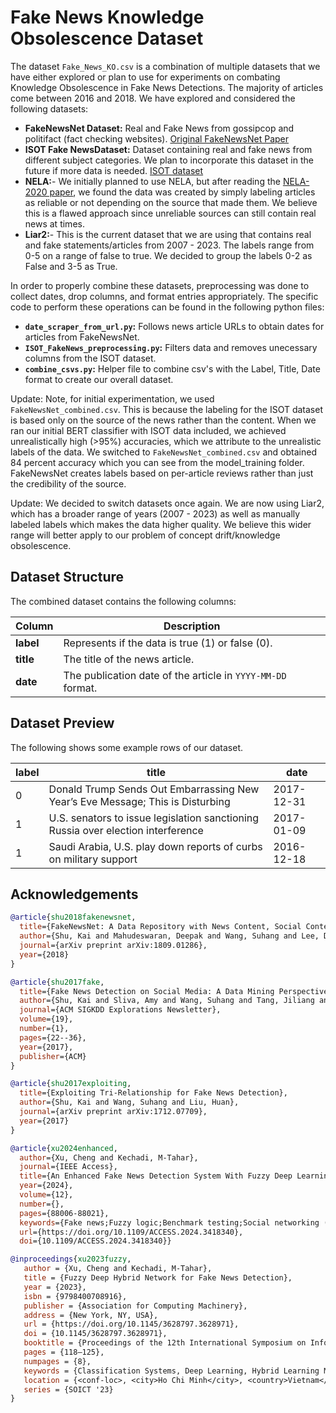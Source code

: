 # Fake News Knowledge Obsolescence Dataset

The dataset `Fake_News_KO.csv` is a combination of multiple datasets that we have either explored or plan to use for experiments on combating Knowledge Obsolescence in Fake News Detections. The majority of articles come between 2016 and 2018. We have explored and considered the following datasets:

- **FakeNewsNet Dataset:** Real and Fake News from gossipcop and politifact (fact checking websites). [Original FakeNewsNet Paper](https://arxiv.org/abs/1809.01286)
- **ISOT Fake NewsDataset:** Dataset containing real and fake news from different subject categories. We plan to incorporate this dataset in the future if more data is needed. [ISOT dataset](https://www.kaggle.com/datasets/emineyetm/fake-news-detection-datasets)
- **NELA:**- We initially planned to use NELA, but after reading the [NELA-2020 paper](https://arxiv.org/pdf/2102.04567), we found the data was created by simply labeling articles as reliable or not depending on the source that made them. We believe this is a flawed approach since unreliable sources can still contain real news at times.
- **Liar2:**- This is the current dataset that we are using that contains real and fake statements/articles from 2007 - 2023. The labels range from 0-5 on a range of false to true. We decided to group the labels 0-2 as False and 3-5 as True.

In order to properly combine these datasets, preprocessing was done to collect dates, drop columns, and format entries appropriately. The specific code to perform these operations can be found in the following python files:

- **`date_scraper_from_url.py`:** Follows news article URLs to obtain dates for articles from FakeNewsNet.
- **`ISOT_FakeNews_preprocessing.py`:** Filters data and removes unecessary columns from the ISOT dataset.
- **`combine_csvs.py`:** Helper file to combine csv's with the Label, Title, Date format to create our overall dataset.


Update:
Note, for initial experimentation, we used `FakeNewsNet_combined.csv`. This is because the labeling for the ISOT dataset is based only on the source of the news rather than the content. When we ran our initial BERT classifier with ISOT data included, we achieved unrealistically high (>95%) accuracies, which we attribute to the unrealistic labels of the data. We switched to `FakeNewsNet_combined.csv` and obtained 84 percent accuracy which you can see from the model_training folder. FakeNewsNet creates labels based on per-article reviews rather than just the credibility of the source.

Update:
We decided to switch datasets once again. We are now using Liar2, which has a broader range of years (2007 - 2023) as well as manually labeled labels which makes the data higher quality. We believe this wider range will better apply to our problem of concept drift/knowledge obsolescence.
  
## Dataset Structure

The combined dataset contains the following columns:

| Column | Description |
| ------ | ----------- |
| **label** | Represents if the data is true (1) or false (0). |
| **title** | The title of the news article. |
| **date**  | The publication date of the article in `YYYY-MM-DD` format. |
  
## Dataset Preview
The following shows some example rows of our dataset.

| label | title                                  | date       |
|-------|----------------------------------------|------------|
| 0     | Donald Trump Sends Out Embarrassing New Year’s Eve Message; This is Disturbing | 2017-12-31 |
| 1     | U.S. senators to issue legislation sanctioning Russia over election interference | 2017-01-09 |
| 1     | Saudi Arabia, U.S. play down reports of curbs on military support  | 2016-12-18 |

## Acknowledgements

```bibtex
@article{shu2018fakenewsnet,
  title={FakeNewsNet: A Data Repository with News Content, Social Context and Dynamic Information for Studying Fake News on Social Media},
  author={Shu, Kai and Mahudeswaran, Deepak and Wang, Suhang and Lee, Dongwon and Liu, Huan},
  journal={arXiv preprint arXiv:1809.01286},
  year={2018}
}

@article{shu2017fake,
  title={Fake News Detection on Social Media: A Data Mining Perspective},
  author={Shu, Kai and Sliva, Amy and Wang, Suhang and Tang, Jiliang and Liu, Huan},
  journal={ACM SIGKDD Explorations Newsletter},
  volume={19},
  number={1},
  pages={22--36},
  year={2017},
  publisher={ACM}
}

@article{shu2017exploiting,
  title={Exploiting Tri-Relationship for Fake News Detection},
  author={Shu, Kai and Wang, Suhang and Liu, Huan},
  journal={arXiv preprint arXiv:1712.07709},
  year={2017}
}

@article{xu2024enhanced,
  author={Xu, Cheng and Kechadi, M-Tahar},
  journal={IEEE Access}, 
  title={An Enhanced Fake News Detection System With Fuzzy Deep Learning}, 
  year={2024},
  volume={12},
  number={},
  pages={88006-88021},
  keywords={Fake news;Fuzzy logic;Benchmark testing;Social networking (online);Deep learning;Task analysis;Natural language processing;Classification algorithms;Deep learning;fuzzy deep learning;fake news;fake news detection;fact-checking;NLP;classification systems;benchmark},
  url={https://doi.org/10.1109/ACCESS.2024.3418340},
  doi={10.1109/ACCESS.2024.3418340}}

@inproceedings{xu2023fuzzy,
   author = {Xu, Cheng and Kechadi, M-Tahar},
   title = {Fuzzy Deep Hybrid Network for Fake News Detection},
   year = {2023},
   isbn = {9798400708916},
   publisher = {Association for Computing Machinery},
   address = {New York, NY, USA},
   url = {https://doi.org/10.1145/3628797.3628971},
   doi = {10.1145/3628797.3628971},
   booktitle = {Proceedings of the 12th International Symposium on Information and Communication Technology},
   pages = {118–125},
   numpages = {8},
   keywords = {Classification Systems, Deep Learning, Hybrid Learning Models, Fuzzy Deep Learning, Fake News Detection},
   location = {<conf-loc>, <city>Ho Chi Minh</city>, <country>Vietnam</country>, </conf-loc>},
   series = {SOICT '23}
}
